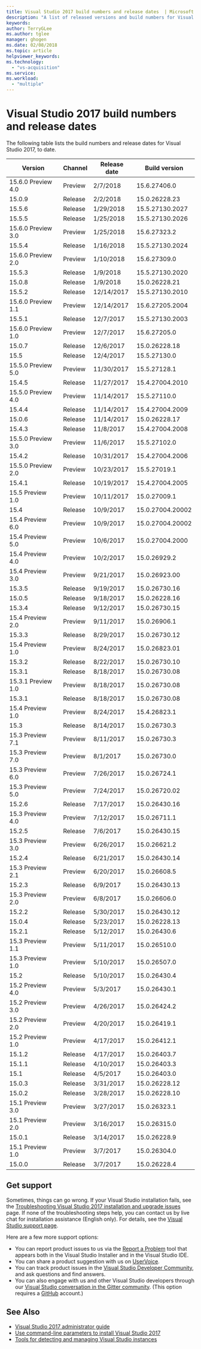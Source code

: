 ```yaml
---
title: Visual Studio 2017 build numbers and release dates  | Microsoft Docs
description: "A list of released versions and build numbers for Visual Studio 2017, to date."
keywords:
author: TerryGLee
ms.author: tglee
manager: ghogen
ms.date: 02/08/2018
ms.topic: article
helpviewer_keywords:
ms.technology:
  - "vs-acquisition"
ms.service:
ms.workload:
  - "multiple"
---
```


# Visual Studio 2017 build numbers and release dates
The following table lists the build numbers and release dates for Visual Studio 2017, to date.

| **Version**| **Channel** | **Release date** | **Build version** |
| ---------------------- | ----------- | ---------------- | ----------------- |
| 15.6.0 Preview 4.0 | Preview | 2/7/2018 | 15.6.27406.0 |
| 15.0.9 | Release | 2/2/2018 | 15.0.26228.23 |
| 15.5.6 | Release | 1/29/2018 | 15.5.27130.2027 |
| 15.5.5 | Release | 1/25/2018 | 15.5.27130.2026 |
| 15.6.0 Preview 3.0 | Preview | 1/25/2018 | 15.6.27323.2 |
| 15.5.4 | Release | 1/16/2018 | 15.5.27130.2024 |
| 15.6.0 Preview 2.0 | Preview | 1/10/2018 | 15.6.27309.0 |
| 15.5.3 | Release | 1/9/2018 | 15.5.27130.2020 |
| 15.0.8 | Release | 1/9/2018 | 15.0.26228.21 |
| 15.5.2 | Release | 12/14/2017 | 15.5.27130.2010 |
| 15.6.0 Preview 1.1 | Preview | 12/14/2017 | 15.6.27205.2004 |
| 15.5.1 | Release | 12/7/2017 | 15.5.27130.2003 |
| 15.6.0 Preview 1.0 | Preview | 12/7/2017 | 15.6.27205.0 |
| 15.0.7 | Release | 12/6/2017 | 15.0.26228.18 |
| 15.5 | Release | 12/4/2017 | 15.5.27130.0 |
| 15.5.0 Preview 5.0 | Preview | 11/30/2017 | 15.5.27128.1 |
| 15.4.5 | Release | 11/27/2017 | 15.4.27004.2010 |
| 15.5.0 Preview 4.0 | Preview | 11/14/2017 | 15.5.27110.0 |
| 15.4.4 | Release | 11/14/2017 | 15.4.27004.2009 |
| 15.0.6 | Release | 11/14/2017 | 15.0.26228.17 |
| 15.4.3 | Release | 11/8/2017 | 15.4.27004.2008 |
| 15.5.0 Preview 3.0 | Preview | 11/6/2017 | 15.5.27102.0 |
| 15.4.2 | Release | 10/31/2017 | 15.4.27004.2006 |
| 15.5.0 Preview 2.0 | Preview | 10/23/2017 | 15.5.27019.1 |
| 15.4.1 | Release | 10/19/2017 | 15.4.27004.2005 |
| 15.5 Preview 1.0 | Preview | 10/11/2017 | 15.0.27009.1 |
| 15.4 | Release | 10/9/2017 | 15.0.27004.20002 |
| 15.4 Preview 6.0 | Preview | 10/9/2017| 15.0.27004.20002 |
| 15.4 Preview 5.0 | Preview | 10/6/2017 | 15.0.27004.2000 |
| 15.4 Preview 4.0 | Preview | 10/2/2017 | 15.0.26929.2 |
| 15.4 Preview 3.0 | Preview | 9/21/2017 | 15.0.26923.00 |
| 15.3.5 | Release | 9/19/2017 | 15.0.26730.16 |
| 15.0.5 | Release | 9/18/2017 | 15.0.26228.16 |
| 15.3.4 | Release | 9/12/2017 | 15.0.26730.15 |
| 15.4 Preview 2.0 | Preview | 9/11/2017 | 15.0.26906.1 |
| 15.3.3| Release | 8/29/2017 | 15.0.26730.12 |
| 15.4 Preview 1.0 | Preview | 8/24/2017 | 15.0.26823.01 |
| 15.3.2 | Release | 8/22/2017 | 15.0.26730.10 |
| 15.3.1 | Release | 8/18/2017 | 15.0.26730.08 |
| 15.3.1 Preview 1.0 | Preview | 8/18/2017 | 15.0.26730.08 |
| 15.3.1  | Release | 8/18/2017 | 15.0.26730.08 |
| 15.4 Preview 1.0 | Preview | 8/24/2017 | 15.4.26823.1 |
| 15.3 | Release | 8/14/2017 | 15.0.26730.3 |
| 15.3 Preview 7.1 | Preview | 8/11/2017 | 15.0.26730.3 |
| 15.3 Preview 7.0 | Preview | 8/1/2017 | 15.0.26730.0 |
| 15.3 Preview 6.0 | Preview | 7/26/2017 | 15.0.26724.1 |
| 15.3 Preview 5.0 | Preview | 7/24/2017 | 15.0.26720.02 |
| 15.2.6  | Release | 7/17/2017 | 15.0.26430.16 |
| 15.3 Preview 4.0 | Preview | 7/12/2017 | 15.0.26711.1 |
| 15.2.5  | Release | 7/6/2017 | 15.0.26430.15 |
| 15.3 Preview 3.0 | Preview | 6/26/2017 | 15.0.26621.2 |
| 15.2.4  | Release | 6/21/2017 | 15.0.26430.14 |
| 15.3 Preview 2.1 | Preview | 6/20/2017 | 15.0.26608.5 |
| 15.2.3  | Release | 6/9/2017 | 15.0.26430.13 |
| 15.3 Preview 2.0 | Preview | 6/8/2017 | 15.0.26606.0 |
| 15.2.2  | Release | 5/30/2017 | 15.0.26430.12 |
| 15.0.4  | Release | 5/23/2017 | 15.0.26228.13 |
| 15.2.1  | Release | 5/12/2017 | 15.0.26430.6 |
| 15.3 Preview 1.1 | Preview | 5/11/2017 | 15.0.26510.0 |
| 15.3 Preview 1.0 | Preview | 5/10/2017 | 15.0.26507.0 |
| 15.2 | Release | 5/10/2017 | 15.0.26430.4 |
| 15.2 Preview 4.0 | Preview | 5/3/2017 | 15.0.26430.1 |
| 15.2 Preview 3.0 | Preview| 4/26/2017 | 15.0.26424.2 |
| 15.2 Preview 2.0 | Preview | 4/20/2017 | 15.0.26419.1 |
| 15.2 Preview 1.0 | Preview | 4/17/2017 | 15.0.26412.1 |
| 15.1.2  | Release | 4/17/2017 | 15.0.26403.7 |
| 15.1.1 | Release | 4/10/2017 | 15.0.26403.3 |
| 15.1 | Release | 4/5/2017 | 15.0.26403.0 |
| 15.0.3  | Release | 3/31/2017 | 15.0.26228.12 |
| 15.0.2 | Release | 3/28/2017 | 15.0.26228.10 |
| 15.1 Preview 3.0 | Preview | 3/27/2017 | 15.0.26323.1 |
| 15.1 Preview 2.0 | Preview | 3/16/2017 | 15.0.26315.0 |
| 15.0.1  | Release | 3/14/2017 | 15.0.26228.9 |
| 15.1 Preview 1.0 | Preview | 3/7/2017 | 15.0.26304.0 |
| 15.0.0 | Release | 3/7/2017 | 15.0.26228.4 |

## Get support
Sometimes, things can go wrong. If your Visual Studio installation fails, see the [Troubleshooting Visual Studio 2017 installation and upgrade issues](troubleshooting-installation-issues.md) page. If none of the troubleshooting steps help, you can contact us by live chat for installation assistance (English only). For details, see the [Visual Studio support page](https://www.visualstudio.com/vs/support/#talktous).

Here are a few more support options:
* You can report product issues to us via the [Report a Problem](../ide/how-to-report-a-problem-with-visual-studio-2017.md) tool that appears both in the Visual Studio Installer and in the Visual Studio IDE.
* You can share a product suggestion with us on [UserVoice](https://visualstudio.uservoice.com/forums/121579).
* You can track product issues in the [Visual Studio Developer Community](https://developercommunity.visualstudio.com/), and ask questions and find answers.
* You can also engage with us and other Visual Studio developers through our [Visual Studio conversation in the Gitter community](https://gitter.im/Microsoft/VisualStudio).  (This option requires a [GitHub](https://github.com/) account.)

## See Also
* [Visual Studio 2017 administrator guide](visual-studio-administrator-guide.md)
* [Use command-line parameters to install Visual Studio 2017](use-command-line-parameters-to-install-visual-studio.md)
* [Tools for detecting and managing Visual Studio instances](tools-for-managing-visual-studio-instances.md)

